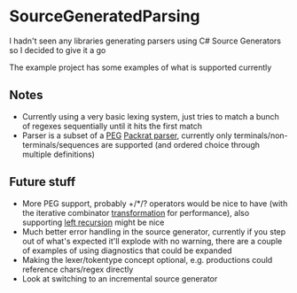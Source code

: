# SourceGeneratedParsing

I hadn't seen any libraries generating parsers using C# Source Generators so I decided to give it a go

The example project has some examples of what is supported currently

## Notes

- Currently using a very basic lexing system, just tries to match a bunch of regexes sequentially until it hits the first match
- Parser is a subset of a [PEG](https://en.wikipedia.org/wiki/Parsing_expression_grammar) [Packrat parser](https://en.wikipedia.org/wiki/Packrat_parser), currently only terminals/non-terminals/sequences are supported (and ordered choice through multiple definitions)

## Future stuff

- More PEG support, probably +/*/? operators would be nice to have (with the iterative combinator [transformation](https://en.wikipedia.org/wiki/Packrat_parser#Iterative_combinator) for performance), also supporting [left recursion](https://dl.acm.org/doi/10.1145/1328408.1328424) might be nice
- Much better error handling in the source generator, currently if you step out of what's expected it'll explode with no warning, there are a couple of examples of using diagnostics that could be expanded
- Making the lexer/tokentype concept optional, e.g. productions could reference chars/regex directly
- Look at switching to an incremental source generator 